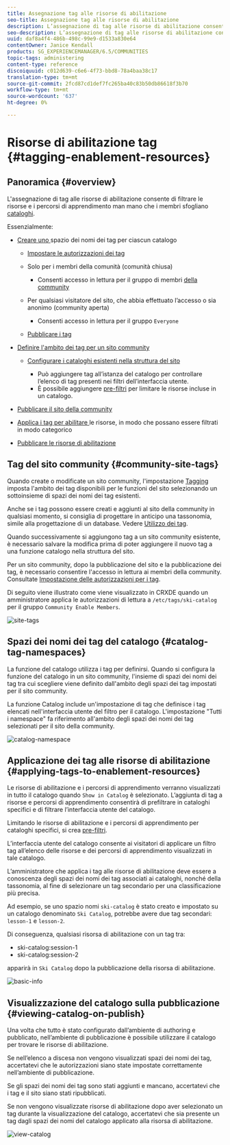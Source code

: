 ```yaml
---
title: Assegnazione tag alle risorse di abilitazione
seo-title: Assegnazione tag alle risorse di abilitazione
description: L’assegnazione di tag alle risorse di abilitazione consente di filtrare le risorse e i percorsi di apprendimento come membri di un catalogo di ricerca
seo-description: L’assegnazione di tag alle risorse di abilitazione consente di filtrare le risorse e i percorsi di apprendimento come membri di un catalogo di ricerca
uuid: daf8a4f4-486b-498c-99e9-d1533a830e64
contentOwner: Janice Kendall
products: SG_EXPERIENCEMANAGER/6.5/COMMUNITIES
topic-tags: administering
content-type: reference
discoiquuid: c012d639-c6e6-4f73-bbd8-78a4baa38c17
translation-type: tm+mt
source-git-commit: 2fcd87cd1def7fc265ba40c83b50db86618f3b70
workflow-type: tm+mt
source-wordcount: '637'
ht-degree: 0%

---
```



# Risorse di abilitazione tag {#tagging-enablement-resources}

## Panoramica {#overview}

L&#39;assegnazione di tag alle risorse di abilitazione consente di filtrare le risorse e i percorsi di apprendimento man mano che i membri sfogliano [cataloghi](functions.md#catalog-function).

Essenzialmente:

* [Creare uno ](../../help/sites-administering/tags.md#creating-a-namespace) spazio dei nomi dei tag per ciascun catalogo

   * [Impostare le autorizzazioni dei tag](../../help/sites-administering/tags.md#setting-tag-permissions)
   * Solo per i membri della comunità (comunità chiusa)

      * Consenti accesso in lettura per il gruppo di membri [della community](users.md#publish-group-roles)
   * Per qualsiasi visitatore del sito, che abbia effettuato l’accesso o sia anonimo (community aperta)

      * Consenti accesso in lettura per il gruppo `Everyone`
   * [Pubblicare i tag](../../help/sites-administering/tags.md#publishing-tags)



* [Definire l&#39;ambito dei tag per un sito community](sites-console.md#tagging)

   * [Configurare i cataloghi esistenti nella struttura del sito](functions.md#catalog-function)

      * Può aggiungere tag all’istanza del catalogo per controllare l’elenco di tag presenti nei filtri dell’interfaccia utente.
      * È possibile aggiungere [pre-filtri](catalog-developer-essentials.md#pre-filters) per limitare le risorse incluse in un catalogo.

* [Pubblicare il sito della community](sites-console.md#publishing-the-site)
* [Applica i tag per abilitare ](resources.md#create-a-resource) le risorse, in modo che possano essere filtrati in modo categorico
* [Pubblicare le risorse di abilitazione](resources.md#publish)

## Tag del sito community {#community-site-tags}

Quando create o modificate un sito community, l&#39;impostazione [Tagging](sites-console.md#tagging) imposta l&#39;ambito dei tag disponibili per le funzioni del sito selezionando un sottoinsieme di spazi dei nomi dei tag esistenti.

Anche se i tag possono essere creati e aggiunti al sito della community in qualsiasi momento, si consiglia di progettare in anticipo una tassonomia, simile alla progettazione di un database. Vedere [Utilizzo dei tag](../../help/sites-authoring/tags.md).

Quando successivamente si aggiungono tag a un sito community esistente, è necessario salvare la modifica prima di poter aggiungere il nuovo tag a una funzione catalogo nella struttura del sito.

Per un sito community, dopo la pubblicazione del sito e la pubblicazione dei tag, è necessario consentire l&#39;accesso in lettura ai membri della community. Consultate [Impostazione delle autorizzazioni per i tag](../../help/sites-administering/tags.md#setting-tag-permissions).

Di seguito viene illustrato come viene visualizzato in CRXDE quando un amministratore applica le autorizzazioni di lettura a `/etc/tags/ski-catalog` per il gruppo `Community Enable Members`.

![site-tags](assets/site-tags.png)

## Spazi dei nomi dei tag del catalogo {#catalog-tag-namespaces}

La funzione del catalogo utilizza i tag per definirsi. Quando si configura la funzione del catalogo in un sito community, l&#39;insieme di spazi dei nomi dei tag tra cui scegliere viene definito dall&#39;ambito degli spazi dei tag impostati per il sito community.

La funzione Catalog include un&#39;impostazione di tag che definisce i tag elencati nell&#39;interfaccia utente del filtro per il catalogo. L&#39;impostazione &quot;Tutti i namespace&quot; fa riferimento all&#39;ambito degli spazi dei nomi dei tag selezionati per il sito della community.

![catalog-namespace](assets/catalog-namespace.png)

## Applicazione dei tag alle risorse di abilitazione {#applying-tags-to-enablement-resources}

Le risorse di abilitazione e i percorsi di apprendimento verranno visualizzati in tutto il catalogo quando `Show in Catalog` è selezionato. L’aggiunta di tag a risorse e percorsi di apprendimento consentirà di prefiltrare in cataloghi specifici e di filtrare l’interfaccia utente del catalogo.

Limitando le risorse di abilitazione e i percorsi di apprendimento per cataloghi specifici, si crea [pre-filtri](catalog-developer-essentials.md#pre-filters).

L’interfaccia utente del catalogo consente ai visitatori di applicare un filtro tag all’elenco delle risorse e dei percorsi di apprendimento visualizzati in tale catalogo.

L’amministratore che applica i tag alle risorse di abilitazione deve essere a conoscenza degli spazi dei nomi dei tag associati ai cataloghi, nonché della tassonomia, al fine di selezionare un tag secondario per una classificazione più precisa.

Ad esempio, se uno spazio nomi `ski-catalog` è stato creato e impostato su un catalogo denominato `Ski Catalog`, potrebbe avere due tag secondari: `lesson-1` e `lesson-2`.

Di conseguenza, qualsiasi risorsa di abilitazione con un tag tra:

* ski-catalog:session-1
* ski-catalog:session-2

apparirà in `Ski Catalog` dopo la pubblicazione della risorsa di abilitazione.

![basic-info](assets/applytags-basicinfo.png)

## Visualizzazione del catalogo sulla pubblicazione {#viewing-catalog-on-publish}

Una volta che tutto è stato configurato dall’ambiente di authoring e pubblicato, nell’ambiente di pubblicazione è possibile utilizzare il catalogo per trovare le risorse di abilitazione.

Se nell’elenco a discesa non vengono visualizzati spazi dei nomi dei tag, accertatevi che le autorizzazioni siano state impostate correttamente nell’ambiente di pubblicazione.

Se gli spazi dei nomi dei tag sono stati aggiunti e mancano, accertatevi che i tag e il sito siano stati ripubblicati.

Se non vengono visualizzate risorse di abilitazione dopo aver selezionato un tag durante la visualizzazione del catalogo, accertatevi che sia presente un tag dagli spazi dei nomi del catalogo applicato alla risorsa di abilitazione.

![view-catalog](assets/viewcatalog.png)

